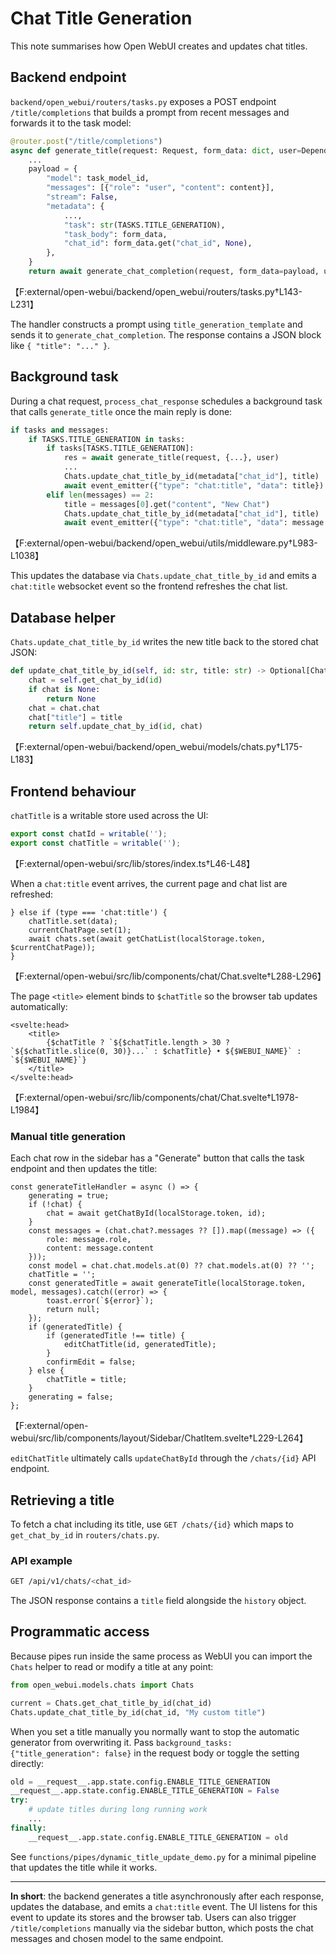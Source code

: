 # Chat Title Generation

This note summarises how Open WebUI creates and updates chat titles.

## Backend endpoint

`backend/open_webui/routers/tasks.py` exposes a POST endpoint `/title/completions` that builds a prompt from recent messages and forwards it to the task model:

```python
@router.post("/title/completions")
async def generate_title(request: Request, form_data: dict, user=Depends(get_verified_user)):
    ...
    payload = {
        "model": task_model_id,
        "messages": [{"role": "user", "content": content}],
        "stream": False,
        "metadata": {
            ...,
            "task": str(TASKS.TITLE_GENERATION),
            "task_body": form_data,
            "chat_id": form_data.get("chat_id", None),
        },
    }
    return await generate_chat_completion(request, form_data=payload, user=user)
```
【F:external/open-webui/backend/open_webui/routers/tasks.py†L143-L231】

The handler constructs a prompt using `title_generation_template` and sends it to `generate_chat_completion`. The response contains a JSON block like `{ "title": "..." }`.

## Background task

During a chat request, `process_chat_response` schedules a background task that calls `generate_title` once the main reply is done:

```python
if tasks and messages:
    if TASKS.TITLE_GENERATION in tasks:
        if tasks[TASKS.TITLE_GENERATION]:
            res = await generate_title(request, {...}, user)
            ...
            Chats.update_chat_title_by_id(metadata["chat_id"], title)
            await event_emitter({"type": "chat:title", "data": title})
        elif len(messages) == 2:
            title = messages[0].get("content", "New Chat")
            Chats.update_chat_title_by_id(metadata["chat_id"], title)
            await event_emitter({"type": "chat:title", "data": message.get("content", "New Chat")})
```
【F:external/open-webui/backend/open_webui/utils/middleware.py†L983-L1038】

This updates the database via `Chats.update_chat_title_by_id` and emits a `chat:title` websocket event so the frontend refreshes the chat list.

## Database helper

`Chats.update_chat_title_by_id` writes the new title back to the stored chat JSON:

```python
def update_chat_title_by_id(self, id: str, title: str) -> Optional[ChatModel]:
    chat = self.get_chat_by_id(id)
    if chat is None:
        return None
    chat = chat.chat
    chat["title"] = title
    return self.update_chat_by_id(id, chat)
```
【F:external/open-webui/backend/open_webui/models/chats.py†L175-L183】

## Frontend behaviour

`chatTitle` is a writable store used across the UI:

```ts
export const chatId = writable('');
export const chatTitle = writable('');
```
【F:external/open-webui/src/lib/stores/index.ts†L46-L48】

When a `chat:title` event arrives, the current page and chat list are refreshed:

```svelte
} else if (type === 'chat:title') {
    chatTitle.set(data);
    currentChatPage.set(1);
    await chats.set(await getChatList(localStorage.token, $currentChatPage));
}
```
【F:external/open-webui/src/lib/components/chat/Chat.svelte†L288-L296】

The page `<title>` element binds to `$chatTitle` so the browser tab updates automatically:

```svelte
<svelte:head>
    <title>
        {$chatTitle ? `${$chatTitle.length > 30 ? `${$chatTitle.slice(0, 30)}...` : $chatTitle} • ${$WEBUI_NAME}` : `${$WEBUI_NAME}`}
    </title>
</svelte:head>
```
【F:external/open-webui/src/lib/components/chat/Chat.svelte†L1978-L1984】

### Manual title generation

Each chat row in the sidebar has a "Generate" button that calls the task endpoint and then updates the title:

```svelte
const generateTitleHandler = async () => {
    generating = true;
    if (!chat) {
        chat = await getChatById(localStorage.token, id);
    }
    const messages = (chat.chat?.messages ?? []).map((message) => ({
        role: message.role,
        content: message.content
    }));
    const model = chat.chat.models.at(0) ?? chat.models.at(0) ?? '';
    chatTitle = '';
    const generatedTitle = await generateTitle(localStorage.token, model, messages).catch((error) => {
        toast.error(`${error}`);
        return null;
    });
    if (generatedTitle) {
        if (generatedTitle !== title) {
            editChatTitle(id, generatedTitle);
        }
        confirmEdit = false;
    } else {
        chatTitle = title;
    }
    generating = false;
};
```
【F:external/open-webui/src/lib/components/layout/Sidebar/ChatItem.svelte†L229-L264】

`editChatTitle` ultimately calls `updateChatById` through the `/chats/{id}` API endpoint.

## Retrieving a title

To fetch a chat including its title, use `GET /chats/{id}` which maps to `get_chat_by_id` in `routers/chats.py`.

### API example

```bash
GET /api/v1/chats/<chat_id>
```
The JSON response contains a `title` field alongside the `history` object.

## Programmatic access

Because pipes run inside the same process as WebUI you can import the `Chats`
helper to read or modify a title at any point:

```python
from open_webui.models.chats import Chats

current = Chats.get_chat_title_by_id(chat_id)
Chats.update_chat_title_by_id(chat_id, "My custom title")
```

When you set a title manually you normally want to stop the automatic generator
from overwriting it.  Pass `background_tasks: {"title_generation": false}` in the
request body or toggle the setting directly:

```python
old = __request__.app.state.config.ENABLE_TITLE_GENERATION
__request__.app.state.config.ENABLE_TITLE_GENERATION = False
try:
    # update titles during long running work
    ...
finally:
    __request__.app.state.config.ENABLE_TITLE_GENERATION = old
```

See `functions/pipes/dynamic_title_update_demo.py` for a minimal pipeline that
updates the title while it works.

---

**In short**: the backend generates a title asynchronously after each response, updates the database, and emits a `chat:title` event. The UI listens for this event to update its stores and the browser tab. Users can also trigger `/title/completions` manually via the sidebar button, which posts the chat messages and chosen model to the same endpoint.
